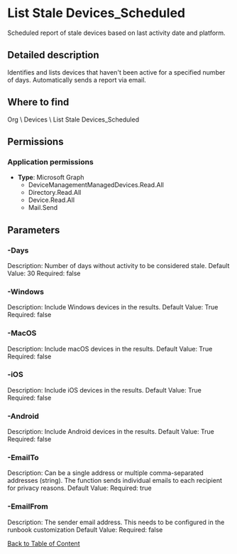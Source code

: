 # List Stale Devices_Scheduled

Scheduled report of stale devices based on last activity date and platform.

## Detailed description
Identifies and lists devices that haven't been active for a specified number of days.
Automatically sends a report via email.

## Where to find
Org \ Devices \ List Stale Devices_Scheduled

## Permissions
### Application permissions
- **Type**: Microsoft Graph
  - DeviceManagementManagedDevices.Read.All
  - Directory.Read.All
  - Device.Read.All
  - Mail.Send


## Parameters
### -Days
Description: Number of days without activity to be considered stale.
Default Value: 30
Required: false

### -Windows
Description: Include Windows devices in the results.
Default Value: True
Required: false

### -MacOS
Description: Include macOS devices in the results.
Default Value: True
Required: false

### -iOS
Description: Include iOS devices in the results.
Default Value: True
Required: false

### -Android
Description: Include Android devices in the results.
Default Value: True
Required: false

### -EmailTo
Description: Can be a single address or multiple comma-separated addresses (string).
The function sends individual emails to each recipient for privacy reasons.
Default Value: 
Required: true

### -EmailFrom
Description: The sender email address. This needs to be configured in the runbook customization
Default Value: 
Required: false


[Back to Table of Content](../../../README.md)

